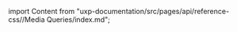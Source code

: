 
import Content from "uxp-documentation/src/pages/api/reference-css//Media Queries/index.md";

<Content query="product=photoshop"/>
